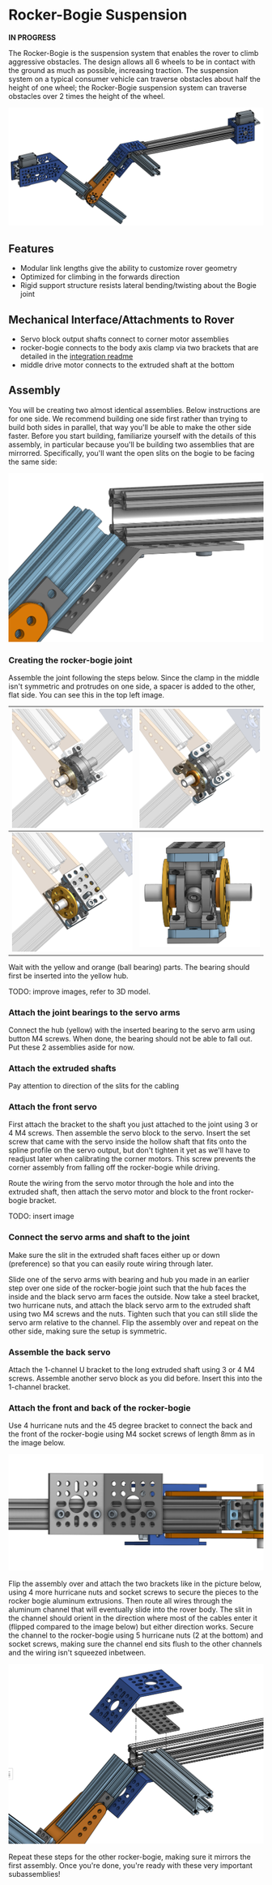 # Rocker-Bogie Suspension

**IN PROGRESS**

The Rocker-Bogie is the suspension system that enables the rover to climb aggressive obstacles. The design allows all 6 wheels to be in contact with the ground as much as possible, increasing traction.  The suspension system on a typical consumer vehicle can traverse obstacles about half the height of one wheel; the Rocker-Bogie suspension system can traverse obstacles over 2 times the height of the wheel.

![rocker bogie](images/rocker_bogie.png)

## Features

* Modular link lengths give the ability to customize rover geometry
* Optimized for climbing in the forwards direction
* Rigid support structure resists lateral bending/twisting about the Bogie joint

## Mechanical Interface/Attachments to Rover

* Servo block output shafts connect to corner motor assemblies
* rocker-bogie connects to the body axis clamp via two brackets that are detailed in the [integration readme](../../integration/README.md)
* middle drive motor connects to the extruded shaft at the bottom

## Assembly

You will be creating two almost identical assemblies. Below instructions are for one side. We recommend building one side first rather than trying to build both sides in parallel, that way you'll be able to make the other side faster. Before you start building, familiarize yourself with the details of this assembly, in particular because you'll be building two assemblies that are mirrorred. Specifically, you'll want the open slits on the bogie to be facing the same side:

![](images/slit_direction_closeup.png)

### Creating the rocker-bogie joint

Assemble the joint following the steps below. Since the clamp in the middle isn't symmetric and protrudes on one side, a spacer is added to the other, flat side. You can see this in the top left image.

| ![](images/pivot_start.png)            | ![](images/pivot_almost.png)        |
| -------------------------------------- | ----------------------------------- |
| ![](images/pivot_complete_inplace.png) | ![](images/pivot_complete_side.png) |

Wait with the yellow and orange (ball bearing) parts. The bearing should first be inserted into the yellow hub.

TODO: improve images, refer to 3D model.

### Attach the joint bearings to the servo arms

Connect the hub (yellow) with the inserted bearing to the servo arm using button M4 screws. When done, the bearing should not be able to fall out. Put these 2 assemblies aside for now.

### Attach the extruded shafts

Pay attention to direction of the slits for the cabling

### Attach the front servo

First attach the bracket to the shaft you just attached to the joint using 3 or 4 M4 screws. Then assemble the servo block to the servo. Insert the set screw that came with the servo inside the hollow shaft that fits onto the spline profile on the servo output, but don't tighten it yet as we'll have to readjust later when calibrating the corner motors. This screw prevents the corner assembly from falling off the rocker-bogie while driving.

Route the wiring from the servo motor through the hole and into the extruded shaft, then attach the servo motor and block to the front rocker-bogie bracket.

TODO: insert image

### Connect the servo arms and shaft to the joint

Make sure the slit in the extruded shaft faces either up or down (preference) so that you can easily route wiring through later.

Slide one of the servo arms with bearing and hub you made in an earlier step over one side of the rocker-bogie joint such that the hub faces the inside and the black servo arm faces the outside. Now take a steel bracket, two hurricane nuts, and attach the black servo arm to the extruded shaft using two M4 screws and the nuts. Tighten such that you can still slide the servo arm relative to the channel. Flip the assembly over and repeat on the other side, making sure the setup is symmetric.

### Assemble the back servo

Attach the 1-channel U bracket to the long extruded shaft using 3 or 4 M4 screws. Assemble another servo block as you did before. Insert this into the 1-channel bracket.

### Attach the front and back of the rocker-bogie

Use 4 hurricane nuts and the 45 degree bracket to connect the back and the front of the rocker-bogie using M4 socket screws of length 8mm as in the image below.

![bottom view](images/connect45bracket.png)

Flip the assembly over and attach the two brackets like in the picture below, using 4 more hurricane nuts and socket screws to secure the pieces to the rocker bogie aluminum extrusions. Then route all wires through the aluminum channel that will eventually slide into the rover body. The slit in the channel should orient in the direction where most of the cables enter it (flipped compared to the image below) but either direction works. Secure the channel to the rocker-bogie using 5 hurricane nuts (2 at the bottom) and socket screws, making sure the channel end sits flush to the other channels and the wiring isn't squeezed inbetween.

![top view](images/connect45topbracket.png)

Repeat these steps for the other rocker-bogie, making sure it mirrors the first assembly. Once you're done, you're ready with these very important subassemblies!
